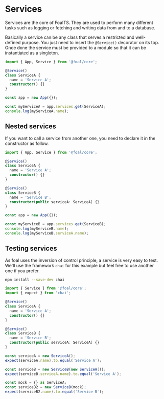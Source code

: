 # Services

Services are the core of FoalTS. They are used to perform many different tasks such as logging or fetching and writing data from and to a database.

Basically a service can be any class that serves a restricted and well-defined purpose. You just need to insert the `@Service()` decorator on its top. Once done the service must be provided to a module so that it can be instantiated as a singleton.

```typescript
import { App, Service } from '@foal/core';

@Service()
class ServiceA {
  name = 'Service A';
  constructor() {}
}

const app = new App({});

const myServiceA = app.services.get(ServiceA);
console.log(myServiceA.name);
```

## Nested services

If you want to call a service from another one, you need to declare it in the constructor as follow.

```typescript
import { App, Service } from '@foal/core';

@Service()
class ServiceA {
  name = 'Service A';
  constructor() {}
}

@Service()
class ServiceB {
  name = 'Service B';
  constructor(public serviceA: ServiceA) {}
}

const app = new App({});

const myServiceB = app.services.get(ServiceB);
console.log(myServiceB.name);
console.log(myServiceB.serviceA.name);
```

## Testing services

As foal uses the inversion of control principle, a service is very easy to test. We'll use the framework `chai` for this example but feel free to use another one if you prefer.

```sh
npm install --save-dev chai
```

```typescript
import { Service } from '@foal/core';
import { expect } from 'chai';

@Service()
class ServiceA {
  name = 'Service A';
  constructor() {}
}

@Service()
class ServiceB {
  name = 'Service B';
  constructor(public serviceA: ServiceA) {}
}

const serviceA = new ServiceA();
expect(serviceA.name).to.equal('Service A');

const serviceB = new ServiceB(new ServiceA());
expect(serviceB.serviceA.name).to.equal('Service A');

const mock = {} as ServiceA;
const serviceB2 = new ServiceB(mock);
expect(serviceB2.name).to.equal('Service B');
``` 